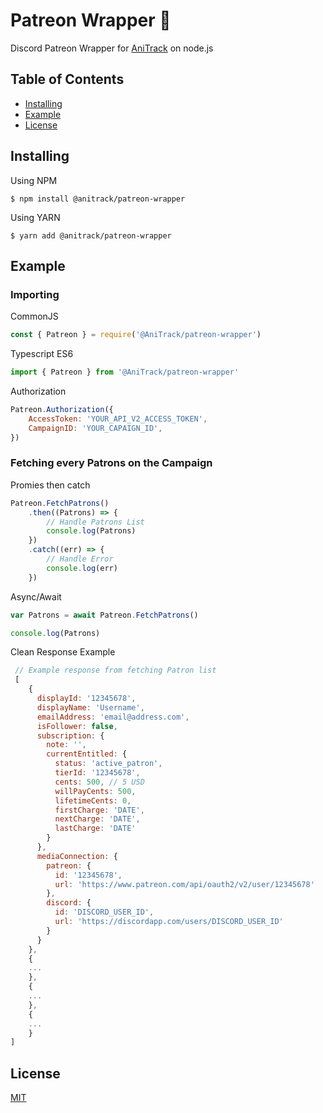 # Patreon Wrapper 🍊
Discord Patreon Wrapper for [AniTrack](https://anitrack.co) on node.js

## Table of Contents
- [Installing](#installing)
- [Example](#example)
- [License](#license)

## Installing
Using NPM
```
$ npm install @anitrack/patreon-wrapper
```
Using YARN
```
$ yarn add @anitrack/patreon-wrapper
```

## Example

### Importing

CommonJS
```js
const { Patreon } = require('@AniTrack/patreon-wrapper')
```
Typescript ES6
```js
import { Patreon } from '@AniTrack/patreon-wrapper'
```

Authorization
```js
Patreon.Authorization({
    AccessToken: 'YOUR_API_V2_ACCESS_TOKEN',
    CampaignID: 'YOUR_CAPAIGN_ID',
})
```

### Fetching every Patrons on the Campaign

Promies then catch
```js
Patreon.FetchPatrons()
    .then((Patrons) => {
        // Handle Patrons List
        console.log(Patrons)
    })
    .catch((err) => {
        // Handle Error
        console.log(err)
    })
```
Async/Await
```js
var Patrons = await Patreon.FetchPatrons()

console.log(Patrons)
```

Clean Response Example
```js
 // Example response from fetching Patron list
 [
    {
      displayId: '12345678',
      displayName: 'Username',
      emailAddress: 'email@address.com',
      isFollower: false,
      subscription: {
        note: '',
        currentEntitled: {
          status: 'active_patron',
          tierId: '12345678',
          cents: 500, // 5 USD
          willPayCents: 500,
          lifetimeCents: 0,
          firstCharge: 'DATE',
          nextCharge: 'DATE',
          lastCharge: 'DATE'
        }
      },
      mediaConnection: {
        patreon: {
          id: '12345678',
          url: 'https://www.patreon.com/api/oauth2/v2/user/12345678'       
        },
        discord: {
          id: 'DISCORD_USER_ID',
          url: 'https://discordapp.com/users/DISCORD_USER_ID'
        }
      }
    },
    {
    ...
    },
    {
    ...
    },
    {
    ...
    }
]
```

## License

[MIT](LICENSE)
